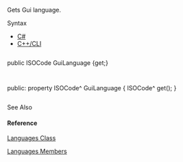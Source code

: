 Gets Gui language.

Syntax

* [C#](#i-syntax-CS)
* [C++/CLI](#i-syntax-CPP2005)

```
```
public ISOCode GuiLanguage {get;}
```
```

```
```
public:
property ISOCode^ GuiLanguage {
   ISOCode^ get();
}
```
```



See Also

#### Reference

[Languages Class](Eplan.EplApi.Baseu~Eplan.EplApi.Base.Languages.html)
  
[Languages Members](Eplan.EplApi.Baseu~Eplan.EplApi.Base.Languages_members.html)